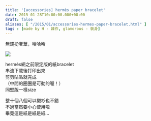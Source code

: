 ```yaml
---
title: '[accessories] hermès paper bracelet'
date: 2015-01-28T10:00:00.000+08:00
draft: false
aliases: [ "/2015/01/accessories-hermes-paper-bracelet.html" ]
tags : [made by H - 雜作, glamorous - 裝身]
---
```


無錢扮奢華，哈哈哈  

![](/images/hermespaperbracelet.jpg)

hermès網之前限定版的紙bracelet  
串流下載後打印出來  
剪剪貼貼就完成  
（中間的圈圈是可動的喔！）  
同堅版一樣size  
  
整十個八個可以襯衫也不錯  
不過當然要小心使用啦  
畢竟這是紙是紙是紙...
